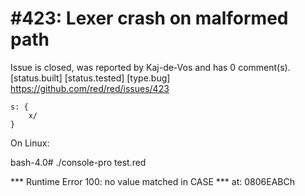 
#423: Lexer crash on malformed path
================================================================================
Issue is closed, was reported by Kaj-de-Vos and has 0 comment(s).
[status.built] [status.tested] [type.bug]
<https://github.com/red/red/issues/423>

```
s: {
    x/
}
```

On Linux:

bash-4.0# ./console-pro test.red 

**\* Runtime Error 100: no value matched in CASE
**\* at: 0806EABCh



